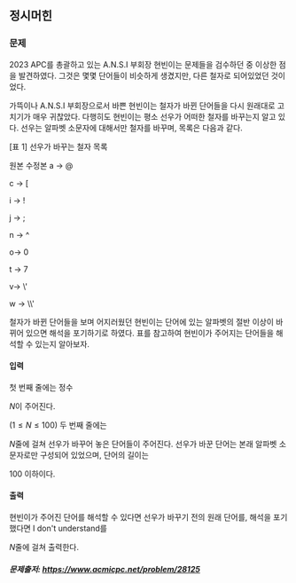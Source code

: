 ## 정시머힌

### 문제
2023 APC를 총괄하고 있는 A.N.S.I 부회장 현빈이는 문제들을 검수하던 중 이상한 점을 발견하였다. 그것은 몇몇 단어들이 비슷하게 생겼지만, 다른 철자로 되어있었던 것이었다.

가뜩이나 A.N.S.I 부회장으로서 바쁜 현빈이는 철자가 바뀐 단어들을 다시 원래대로 고치기가 매우 귀찮았다. 다행히도 현빈이는 평소 선우가 어떠한 철자를 바꾸는지 알고 있다. 선우는 알파벳 소문자에 대해서만 철자를 바꾸며, 목록은 다음과 같다.

[표 1] 선우가 바꾸는 철자 목록

원본	수정본
a -> 	@

c ->	[

i	-> !

j	-> ;

n ->	^

o->	 0

t ->	7

v->	 \\'

w	-> \\\\'

철자가 바뀐 단어들을 보며 어지러웠던 현빈이는 단어에 있는 알파벳의 절반 이상이 바뀌어 있으면 해석을 포기하기로 하였다. 표를 참고하여 현빈이가 주어지는 단어들을 해석할 수 있는지 알아보자.

#### 입력

첫 번째 줄에는 정수 

$N$이 주어진다. 

$(1 \leq N \leq 100)$ 두 번째 줄에는 

$N$줄에 걸쳐 선우가 바꾸어 놓은 단어들이 주어진다. 선우가 바꾼 단어는 본래 알파벳 소문자로만 구성되어 있었으며, 단어의 길이는 

$100$ 이하이다.

#### 출력

현빈이가 주어진 단어를 해석할 수 있다면 선우가 바꾸기 전의 원래 단어를, 해석을 포기했다면 I don't understand를 

$N$줄에 걸쳐 출력한다.

##### 문제출저: https://www.acmicpc.net/problem/28125
